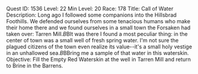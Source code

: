 Quest ID: 1536
Level: 22
Min Level: 20
Race: 178
Title: Call of Water
Description: Long ago I followed some companions into the Hillsbrad Foothills. We defended ourselves from some tenacious humans who make their home there and we found ourselves in a small town the Forsaken had taken over: Tarren Mill.$B$BIt was there I found a most peculiar thing: in the center of town was a small well of fresh spring water. I'm not sure the plagued citizens of the town even realize its value--it's a small holy vestige in an unhallowed sea.$B$BBring me a sample of that water in this waterskin.
Objective: Fill the Empty Red Waterskin at the well in Tarren Mill and return to Brine in the Barrens.
